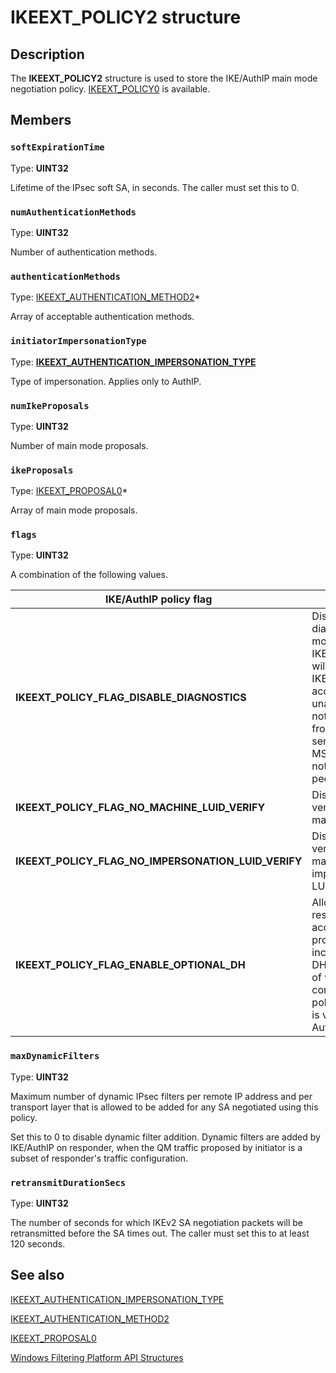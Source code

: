 # IKEEXT_POLICY2 structure

## Description

The **IKEEXT_POLICY2** structure is used to store the IKE/AuthIP main mode negotiation policy.
[IKEEXT_POLICY0](https://learn.microsoft.com/windows/desktop/api/iketypes/ns-iketypes-ikeext_policy0) is available.

## Members

### `softExpirationTime`

Type: **UINT32**

Lifetime of the IPsec soft SA, in seconds. The caller must set this to 0.

### `numAuthenticationMethods`

Type: **UINT32**

Number of authentication methods.

### `authenticationMethods`

Type: [IKEEXT_AUTHENTICATION_METHOD2](https://learn.microsoft.com/windows/desktop/api/iketypes/ns-iketypes-ikeext_authentication_method2)*

Array of acceptable authentication methods.

### `initiatorImpersonationType`

Type: **[IKEEXT_AUTHENTICATION_IMPERSONATION_TYPE](https://learn.microsoft.com/windows/win32/api/iketypes/ne-iketypes-ikeext_authentication_impersonation_type)**

Type of impersonation. Applies only to AuthIP.

### `numIkeProposals`

Type: **UINT32**

Number of main mode proposals.

### `ikeProposals`

Type: [IKEEXT_PROPOSAL0](https://learn.microsoft.com/windows/desktop/api/iketypes/ns-iketypes-ikeext_proposal0)*

Array of main mode proposals.

### `flags`

Type: **UINT32**

A combination of the following values.

| IKE/AuthIP policy flag | Meaning |
| --- | --- |
| **IKEEXT_POLICY_FLAG_DISABLE_DIAGNOSTICS** | Disable special diagnostics mode for IKE/Authip. This will prevent IKE/AuthIp from accepting unauthenticated notifications from peer, or sending MS_STATUS notifications to peer. |
| **IKEEXT_POLICY_FLAG_NO_MACHINE_LUID_VERIFY** | Disable SA verification of machine LUID. |
| **IKEEXT_POLICY_FLAG_NO_IMPERSONATION_LUID_VERIFY** | Disable SA verification of machine impersonation LUID. |
| **IKEEXT_POLICY_FLAG_ENABLE_OPTIONAL_DH** | Allow the responder to accept any DH proposal, including no DH, regardless of what is configured in policy. This flag is valid only if AuthIP is used. |

### `maxDynamicFilters`

Type: **UINT32**

Maximum number of dynamic IPsec filters per remote IP address and per
transport layer that is allowed to be added for any SA negotiated using
this policy.

Set this to 0 to disable dynamic filter addition. Dynamic filters are added by IKE/AuthIP on responder, when the QM traffic proposed by initiator is a subset of responder's traffic configuration.

### `retransmitDurationSecs`

Type: **UINT32**

The number of seconds for which IKEv2 SA negotiation packets will be retransmitted before the SA times out. The caller must set this to at least 120 seconds.

## See also

[IKEEXT_AUTHENTICATION_IMPERSONATION_TYPE](https://learn.microsoft.com/windows/win32/api/iketypes/ne-iketypes-ikeext_authentication_impersonation_type)

[IKEEXT_AUTHENTICATION_METHOD2](https://learn.microsoft.com/windows/desktop/api/iketypes/ns-iketypes-ikeext_authentication_method2)

[IKEEXT_PROPOSAL0](https://learn.microsoft.com/windows/desktop/api/iketypes/ns-iketypes-ikeext_proposal0)

[Windows Filtering Platform API Structures](https://learn.microsoft.com/windows/desktop/FWP/fwp-structs)